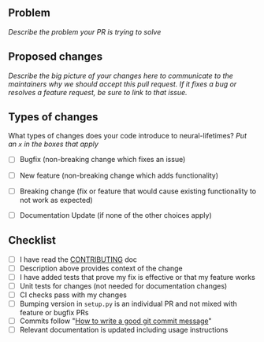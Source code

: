 ## Problem

_Describe the problem your PR is trying to solve_

## Proposed changes

_Describe the big picture of your changes here to communicate to the maintainers why we should accept this pull request.
If it fixes a bug or resolves a feature request, be sure to link to that issue._


## Types of changes

What types of changes does your code introduce to neural-lifetimes?
_Put an `x` in the boxes that apply_

- [ ] Bugfix (non-breaking change which fixes an issue)
- [ ] New feature (non-breaking change which adds functionality)
- [ ] Breaking change (fix or feature that would cause existing functionality to not work as expected)
- [ ] Documentation Update (if none of the other choices apply)


## Checklist

- [ ] I have read the [CONTRIBUTING](../CONTRIBUTING.md) doc
- [ ] Description above provides context of the change
- [ ] I have added tests that prove my fix is effective or that my feature works
- [ ] Unit tests for changes (not needed for documentation changes)
- [ ] CI checks pass with my changes
- [ ] Bumping version in `setup.py` is an individual PR and not mixed with feature or bugfix PRs
- [ ] Commits follow "[How to write a good git commit message](http://chris.beams.io/posts/git-commit/)"
- [ ] Relevant documentation is updated including usage instructions
